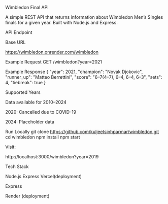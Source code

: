 Wimbledon Final API

A simple REST API that returns information about Wimbledon Men’s Singles finals for a given year. Built with Node.js and Express.

API Endpoint

Base URL

https://wimbledon.onrender.com/wimbledon

Example Request
GET /wimbledon?year=2021

Example Response
{
  "year": 2021,
  "champion": "Novak Djokovic",
  "runner_up": "Matteo Berrettini",
  "score": "6–7(4–7), 6–4, 6–4, 6–3",
  "sets": 4,
  "tiebreak": true
}

Supported Years

Data available for 2010–2024

2020: Cancelled due to COVID-19

2024: Placeholder data

Run Locally
git clone https://github.com/kuljeetsinhparmar/wimbledon.git
cd wimbledon
npm install
npm start


Visit:

http://localhost:3000/wimbledon?year=2019

Tech Stack

Node.js
Express
Vercel(deployment)

Express

Render (deployment)
